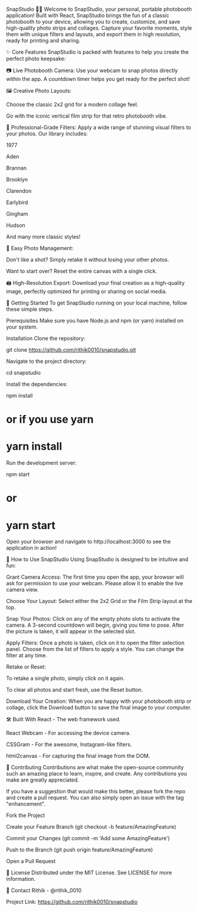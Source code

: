 SnapStudio 📸✨
Welcome to SnapStudio, your personal, portable photobooth application! Built with React, SnapStudio brings the fun of a classic photobooth to your device, allowing you to create, customize, and save high-quality photo strips and collages. Capture your favorite moments, style them with unique filters and layouts, and export them in high resolution, ready for printing and sharing.

✨ Core Features
SnapStudio is packed with features to help you create the perfect photo keepsake:

📷 Live Photobooth Camera: Use your webcam to snap photos directly within the app. A countdown timer helps you get ready for the perfect shot!

🖼️ Creative Photo Layouts:

Choose the classic 2x2 grid for a modern collage feel.

Go with the iconic vertical film strip for that retro photobooth vibe.

🎨 Professional-Grade Filters: Apply a wide range of stunning visual filters to your photos. Our library includes:

1977

Aden

Brannan

Brooklyn

Clarendon

Earlybird

Gingham

Hudson

And many more classic styles!

🔄 Easy Photo Management:

Don't like a shot? Simply retake it without losing your other photos.

Want to start over? Reset the entire canvas with a single click.

🖨️ High-Resolution Export: Download your final creation as a high-quality image, perfectly optimized for printing or sharing on social media.

🚀 Getting Started
To get SnapStudio running on your local machine, follow these simple steps.

Prerequisites
Make sure you have Node.js and npm (or yarn) installed on your system.

Installation
Clone the repository:

git clone https://github.com/rithik0010/snapstudio.git

Navigate to the project directory:

cd snapstudio

Install the dependencies:

npm install
# or if you use yarn
# yarn install

Run the development server:

npm start
# or
# yarn start

Open your browser and navigate to http://localhost:3000 to see the application in action!

🔧 How to Use SnapStudio
Using SnapStudio is designed to be intuitive and fun:

Grant Camera Access: The first time you open the app, your browser will ask for permission to use your webcam. Please allow it to enable the live camera view.

Choose Your Layout: Select either the 2x2 Grid or the Film Strip layout at the top.

Snap Your Photos: Click on any of the empty photo slots to activate the camera. A 3-second countdown will begin, giving you time to pose. After the picture is taken, it will appear in the selected slot.

Apply Filters: Once a photo is taken, click on it to open the filter selection panel. Choose from the list of filters to apply a style. You can change the filter at any time.

Retake or Reset:

To retake a single photo, simply click on it again.

To clear all photos and start fresh, use the Reset button.

Download Your Creation: When you are happy with your photobooth strip or collage, click the Download button to save the final image to your computer.

🛠️ Built With
React - The web framework used.

React Webcam - For accessing the device camera.

CSSGram - For the awesome, Instagram-like filters.

html2canvas - For capturing the final image from the DOM.

🤝 Contributing
Contributions are what make the open-source community such an amazing place to learn, inspire, and create. Any contributions you make are greatly appreciated.

If you have a suggestion that would make this better, please fork the repo and create a pull request. You can also simply open an issue with the tag "enhancement".

Fork the Project

Create your Feature Branch (git checkout -b feature/AmazingFeature)

Commit your Changes (git commit -m 'Add some AmazingFeature')

Push to the Branch (git push origin feature/AmazingFeature)

Open a Pull Request

📄 License
Distributed under the MIT License. See LICENSE for more information.

📧 Contact
Rithik - @rithik_0010

Project Link: https://github.com/rithik0010/snapstudio
